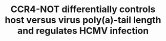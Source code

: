 ---
title: "CCR4-NOT differentially controls host versus virus poly(a)-tail length and regulates HCMV infection"
authors: "4.	Burgess HM, Grande R, Riccio S, Dinesh I, Winkler GS, **Depledge DP**, Mohr I"
journal: "EMBO reports"
pub_date: "2023-12-06" #Date of publication. Change from Biorxiv date to Journal date once accepted
image: "/static/img/pub/2024_burgess.jpg" #Max dimensions 600x400
pmid: "37846490"
pmcid: "PMC10702830"
#biorxiv_version: ""
links:
#  - name: "Weitzman lab @ UPenn"
#    url: "https://pathology.med.upenn.edu/department/people/517/matthew-d-weitzman"
#  - name: "Tweet-thread by Alex Price (Weitzman Lab)"
#    url: "https://twitter.com/PricelessSci/status/1572193506608775169"
---